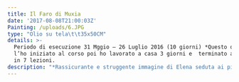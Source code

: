 ```yaml
---
title: Il Faro di Muxia
date: '2017-08-08T21:00:03Z'
Painting: /uploads/6.JPG
type: "Olio su tela\t\t35x50CM"
details: >-
  Periodo di esecuzione 31 Mggio – 26 Luglio 2016 (10 giorni) *Questo quadro
  l’ho iniziato al corso poi ho lavorato a casa 3 giorni e  terminato al corso
  in 7 lezioni.
description: "*Rassicurante e struggente immagine di Elena seduta ai piedi\ndel faro dopo avere percorso il Cammino di Santiago. *\n\n*A cosa pensa? Questo dipinto è dedicato al suo pensiero che\nmira l’Oceano, con la\_ sua posa ferma\ndove riconosco la sua essenza. *\n\n*La sua figurina così presente e non meno importante di\nquella possente del Faro di Muxia.*"
---
```



